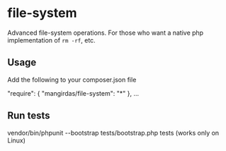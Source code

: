 # file-system
Advanced file-system operations. For those who want a native php implementation of `rm -rf`, etc.

## Usage

Add the following to your composer.json file

"require": {
  "mangirdas/file-system": "*"
},
...

## Run tests

vendor/bin/phpunit --bootstrap tests/bootstrap.php tests
(works only on Linux)
